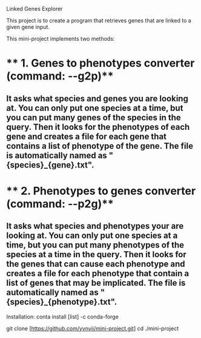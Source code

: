 Linked Genes Explorer

This project is to create a program that retrieves genes that are linked to a given gene input.

This mini-project implements two methods:

# ** 1. Genes to phenotypes converter (command: --g2p)**
## It asks what species and genes you are looking at. You can only put one species at a time, but you can put many genes of the species in the query. Then it looks for the phenotypes of each gene and creates a file for each gene that contains a list of phenotype of the gene. The file  is automatically named as "{species}_{gene}.txt".

# ** 2. Phenotypes to genes converter (command: --p2g)**
## It asks what species and phenotypes your are looking at. You can only put one species at a time, but you can put many phenotypes of the species at a time in the query. Then it looks for the genes that can cause each phenotype and creates a file for each phenotype that contain a list of genes that may be implicated. The file is automatically named as "{species}_{phenotype}.txt".

Installation:
conta install [list] -c conda-forge

git clone [https://github.com/yvnvii/mini-project.git]
cd ./mini-project


